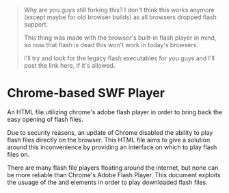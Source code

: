 > Why are you guys still forking this? I don't think this works anymore
> (except maybe for old browser builds) as all browsers dropped flash support.
> 
> This thing was made with the browser's built-in flash player in mind,
> so now that flash is dead this won't work in today's browsers.
> 
> I'll try and look for the legacy flash executables for you guys and I'll post the link here, if it's allowed.

# Chrome-based SWF Player
An HTML file utilizing chrome's adobe flash player in order to bring back
the easy opening of flash files.

Due to security reasons, an update of Chrome disabled the ability to play
flash files directly on the browser. This HTML file aims to give a solution
around this inconvenience by providing an interface on which to play flash
files on.

There are many flash file players floating around the internet, but none can
be more reliable than Chrome's Adobe Flash Player. This document exploits the
usuage of the <object> and <embed> elements in order to play downloaded flash
files.

